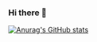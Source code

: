 ### Hi there 👋
[![Anurag's GitHub stats](https://github-readme-stats.vercel.app/api?username=aclathukorala)](https://github.com/anuraghazra/github-readme-stats)
<!--
**aclathukorala/aclathukorala** is a ✨ _special_ ✨ repository because its `README.md` (this file) appears on your GitHub profile.

Here are some ideas to get you started:

- 🔭 I’m currently working on ...
- 🌱 I’m currently learning ...
- 👯 I’m looking to collaborate on ...
- 🤔 I’m looking for help with ...
- 💬 Ask me about ...
- 📫 How to reach me: ...
- 😄 Pronouns: ...
- ⚡ Fun fact: ...
-->
